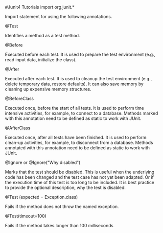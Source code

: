 #Junit4 Tutorials
import org.junit.*

Import statement for using the following annotations.

@Test

Identifies a method as a test method.

@Before

Executed before each test. It is used to prepare the test environment (e.g., read input data, initialize the class).

@After

Executed after each test. It is used to cleanup the test environment (e.g., delete temporary data, restore defaults). It can also save memory by cleaning up expensive memory structures.

@BeforeClass

Executed once, before the start of all tests. It is used to perform time intensive activities, for example, to connect to a database. Methods marked with this annotation need to be defined as static to work with JUnit.

@AfterClass

Executed once, after all tests have been finished. It is used to perform clean-up activities, for example, to disconnect from a database. Methods annotated with this annotation need to be defined as static to work with JUnit.

@Ignore or @Ignore("Why disabled")

Marks that the test should be disabled. This is useful when the underlying code has been changed and the test case has not yet been adapted. Or if the execution time of this test is too long to be included. It is best practice to provide the optional description, why the test is disabled.

@Test (expected = Exception.class)

Fails if the method does not throw the named exception.

@Test(timeout=100)

Fails if the method takes longer than 100 milliseconds.